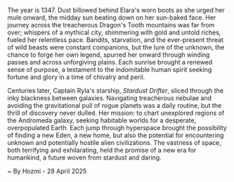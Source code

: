 
The year is 1347.  Dust billowed behind Elara's worn boots as she urged her mule onward, the midday sun beating down on her sun-baked face.  Her journey across the treacherous Dragon's Tooth mountains was far from over; whispers of a mythical city, shimmering with gold and untold riches, fueled her relentless pace.  Bandits, starvation, and the ever-present threat of wild beasts were constant companions, but the lure of the unknown, the chance to forge her own legend, spurred her onward through winding passes and across unforgiving plains.  Each sunrise brought a renewed sense of purpose, a testament to the indomitable human spirit seeking fortune and glory in a time of chivalry and peril.


Centuries later, Captain Ryla's starship, *Stardust Drifter*, sliced through the inky blackness between galaxies.  Navigating treacherous nebulae and avoiding the gravitational pull of rogue planets was a daily routine, but the thrill of discovery never dulled.  Her mission: to chart unexplored regions of the Andromeda galaxy, seeking habitable worlds for a desperate, overpopulated Earth.  Each jump through hyperspace brought the possibility of finding a new Eden, a new home, but also the potential for encountering unknown and potentially hostile alien civilizations. The vastness of space, both terrifying and exhilarating, held the promise of a new era for humankind, a future woven from stardust and daring.

~ By Hozmi - 28 April 2025

